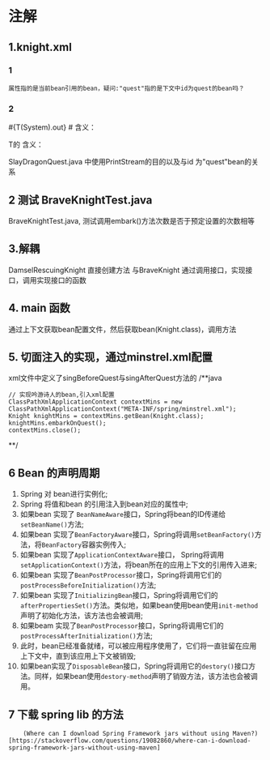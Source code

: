 # 注解

## 1.knight.xml



### 1 <ref>

    属性指的是当前bean引用的bean，疑问:"quest"指的是下文中id为quest的bean吗？
### 2 <value>

#{T(System).out}  # 含义：


T的 含义：

SlayDragonQuest.java 中使用PrintStream的目的以及与id 为"quest"bean的关系


## 2 测试 BraveKnightTest.java

BraveKnightTest.java, 测试调用embark()方法次数是否于预定设置的次数相等


## 3.解耦





DamselRescuingKnight 直接创建方法 与BraveKnight 通过调用接口，实现接口，调用实现接口的函数


## 4. main 函数

通过上下文获取bean配置文件，然后获取bean(Knight.class)，调用方法

## 5. 切面注入的实现，通过minstrel.xml配置


xml文件中定义了singBeforeQuest与singAfterQuest方法的
/**java

    // 实现吟游诗人的bean,引入xml配置
    ClassPathXmlApplicationContext contextMins = new ClassPathXmlApplicationContext("META-INF/spring/minstrel.xml");
    Knight knightMins = contextMins.getBean(Knight.class);
    knightMins.embarkOnQuest();
    contextMins.close();

**/

## 6 Bean 的声明周期

1. Spring 对 bean进行实例化;
2. Spring 将值和bean 的引用注入到bean对应的属性中;
3. 如果bean 实现了 `BeanNameAware`接口，Spring将bean的ID传递给`setBeanName()`方法;
4. 如果bean 实现了`BeanFactoryAware`接口，Spring将调用`setBeanFactory()`方法，将`BeanFactory`容器实例传入;
5. 如果bean 实现了`ApplicationContextAware`接口， Spring将调用`setApplicationContext()`方法，将bean所在的应用上下文的引用传入进来;
6. 如果bean 实现了`BeanPostProcessor`接口，Spring将调用它们的`postProcessBeforeInitialization()`方法;
7. 如果bean 实现了`InitializingBean`接口，Spring将调用它们的`afterPropertiesSet()`方法。类似地，如果bean使用bean使用`init-method`声明了初始化方法，该方法也会被调用;
8. 如果beam 实现了`BeanPostProcessor`接口，Spring将调用它们的`postProcessAfterInitialization()`方法;
9. 此时，bean已经准备就绪，可以被应用程序使用了，它们将一直驻留在应用上下文中，直到该应用上下文被销毁;
10. 如果bean实现了`DisposableBean`接口，Spring将调用它的`destory()`接口方法。同样，如果bean使用`destory-method`声明了销毁方法，该方法也会被调用。

## 7 下载 spring lib 的方法


        (Where can I download Spring Framework jars without using Maven?)[https://stackoverflow.com/questions/19082860/where-can-i-download-spring-framework-jars-without-using-maven]